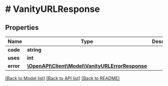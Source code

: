 # # VanityURLResponse

## Properties

Name | Type | Description | Notes
------------ | ------------- | ------------- | -------------
**code** | **string** |  | [optional]
**uses** | **int** |  |
**error** | [**\OpenAPI\Client\Model\VanityURLErrorResponse**](VanityURLErrorResponse.md) |  | [optional]

[[Back to Model list]](../../README.md#models) [[Back to API list]](../../README.md#endpoints) [[Back to README]](../../README.md)
